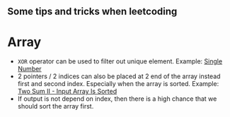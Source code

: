 ## Some tips and tricks when leetcoding
# Array
- `XOR` operator can be used to filter out unique element. Example: [Single Number](https://leetcode.com/problems/single-number/)
- 2 pointers / 2 indices can also be placed at 2 end of the array instead first and second index. Especially when the array is sorted. Example: [Two Sum II - Input Array Is Sorted](https://leetcode.com/problems/two-sum-ii-input-array-is-sorted/)
- If output is not depend on index, then there is a high chance that we should sort the array first.
